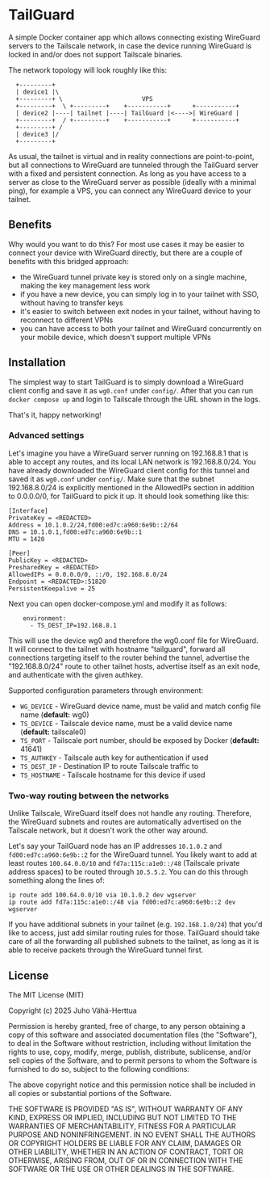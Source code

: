 # TailGuard

A simple Docker container app which allows connecting existing WireGuard
servers to the Tailscale network, in case the device running WireGuard is
locked in and/or does not support Tailscale binaries.

The network topology will look roughly like this:
```
  +---------+
  | device1 |\
  +---------+ \                      VPS
  +---------+  \ +---------+    +-----------+      +-----------+
  | device2 |----| tailnet |----| TailGuard |<---->| WireGuard |
  +---------+  / +---------+    +-----------+      +-----------+
  +---------+ /
  | device3 |/
  +---------+
```

As usual, the tailnet is virtual and in reality connections are point-to-point,
but all connections to WireGuard are tunneled through the TailGuard server with
a fixed and persistent connection. As long as you have access to a server as
close to the WireGuard server as possible (ideally with a minimal ping), for
example a VPS, you can connect any WireGuard device to your tailnet.

## Benefits

Why would you want to do this? For most use cases it may be easier to connect
your device with WireGuard directly, but there are a couple of benefits with
this bridged approach:
- the WireGuard tunnel private key is stored only on a single machine, making
  the key management less work
- if you have a new device, you can simply log in to your tailnet with SSO,
  without having to transfer keys
- it's easier to switch between exit nodes in your tailnet, without having to
  reconnect to different VPNs
- you can have access to both your tailnet and WireGuard concurrently on your
  mobile device, which doesn't support multiple VPNs

## Installation

The simplest way to start TailGuard is to simply download a WireGuard client
config and save it as `wg0.conf` under `config/`. After that you can run `docker
compose up` and login to Tailscale through the URL shown in the logs.

That's it, happy networking!

### Advanced settings

Let's imagine you have a WireGuard server running on 192.168.8.1 that is able
to accept any routes, and its local LAN network is 192.168.8.0/24. You have
already downloaded the WireGuard client config for this tunnel and saved it as
`wg0.conf` under `config/`. Make sure that the subnet 192.168.8.0/24 is
explicitly mentioned in the AllowedIPs section in addition to 0.0.0.0/0, for
TailGuard to pick it up. It should look something like this:

```
[Interface]
PrivateKey = <REDACTED>
Address = 10.1.0.2/24,fd00:ed7c:a960:6e9b::2/64
DNS = 10.1.0.1,fd00:ed7c:a960:6e9b::1
MTU = 1420

[Peer]
PublicKey = <REDACTED>
PresharedKey = <REDACTED>
AllowedIPs = 0.0.0.0/0, ::/0, 192.168.8.0/24
Endpoint = <REDACTED>:51820
PersistentKeepalive = 25
```

Next you can open docker-compose.yml and modify it as follows:

```
    environment:
      - TS_DEST_IP=192.168.8.1
```

This will use the device wg0 and therefore the wg0.conf file for WireGuard. It
will connect to the tailnet with hostname "tailguard", forward all connections
targeting itself to the router behind the tunnel, advertise the
"192.168.8.0/24" route to other tailnet hosts, advertise itself as an exit
node, and authenticate with the given authkey.

Supported configuration parameters through environment:
- `WG_DEVICE` - WireGuard device name, must be valid and match config file name (**default:** wg0)
- `TS_DEVICE` - Tailscale device name, must be a valid device name (**default:** tailscale0)
- `TS_PORT` - Tailscale port number, should be exposed by Docker (**default:** 41641)
- `TS_AUTHKEY` - Tailscale auth key for authentication if used
- `TS_DEST_IP` - Destination IP to route Tailscale traffic to
- `TS_HOSTNAME` - Tailscale hostname for this device if used

### Two-way routing between the networks

Unlike Tailscale, WireGuard itself does not handle any routing. Therefore, the
WireGuard subnets and routes are automatically advertised on the Tailscale
network, but it doesn't work the other way around.

Let's say your TailGuard node has an IP addresses `10.1.0.2` and
`fd00:ed7c:a960:6e9b::2` for the WireGuard tunnel. You likely want to add at
least routes `100.64.0.0/10` and `fd7a:115c:a1e0::/48` (Tailscale private
address spaces) to be routed through `10.5.5.2`. You can do this through
something along the lines of:

```
ip route add 100.64.0.0/10 via 10.1.0.2 dev wgserver
ip route add fd7a:115c:a1e0::/48 via fd00:ed7c:a960:6e9b::2 dev wgserver
```

If you have additional subnets in your tailnet (e.g. `192.168.1.0/24`) that
you'd like to access, just add similar routing rules for those. TailGuard should
take care of all the forwarding all published subnets to the tailnet, as long as
it is able to receive packets through the WireGuard tunnel first.

## License
 
The MIT License (MIT)

Copyright (c) 2025 Juho Vähä-Herttua

Permission is hereby granted, free of charge, to any person obtaining a copy of this software and associated documentation files (the "Software"), to deal in the Software without restriction, including without limitation the rights to use, copy, modify, merge, publish, distribute, sublicense, and/or sell copies of the Software, and to permit persons to whom the Software is furnished to do so, subject to the following conditions:

The above copyright notice and this permission notice shall be included in all copies or substantial portions of the Software.

THE SOFTWARE IS PROVIDED "AS IS", WITHOUT WARRANTY OF ANY KIND, EXPRESS OR IMPLIED, INCLUDING BUT NOT LIMITED TO THE WARRANTIES OF MERCHANTABILITY, FITNESS FOR A PARTICULAR PURPOSE AND NONINFRINGEMENT. IN NO EVENT SHALL THE AUTHORS OR COPYRIGHT HOLDERS BE LIABLE FOR ANY CLAIM, DAMAGES OR OTHER LIABILITY, WHETHER IN AN ACTION OF CONTRACT, TORT OR OTHERWISE, ARISING FROM, OUT OF OR IN CONNECTION WITH THE SOFTWARE OR THE USE OR OTHER DEALINGS IN THE SOFTWARE.
